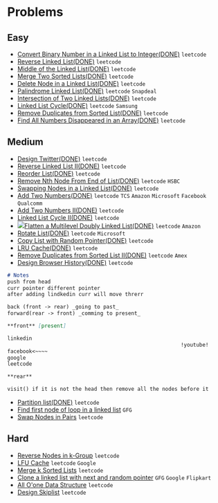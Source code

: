 # Problems

## Easy
- [Convert Binary Number in a Linked List to Integer(DONE)](https://leetcode.com/problems/convert-binary-number-in-a-linked-list-to-integer/) `leetcode`
- [Reverse Linked List(DONE)](https://leetcode.com/problems/reverse-linked-list/) `leetcode`
- [Middle of the Linked List(DONE)](https://leetcode.com/problems/middle-of-the-linked-list/) `leetcode`
- [Merge Two Sorted Lists(DONE)](https://leetcode.com/problems/merge-two-sorted-lists/) `leetcode`
- [Delete Node in a Linked List(DONE)](https://leetcode.com/problems/delete-node-in-a-linked-list/) `leetcode`
- [Palindrome Linked List(DONE)](https://leetcode.com/problems/palindrome-linked-list/) `leetcode` `Snapdeal`
- [Intersection of Two Linked Lists(DONE)](https://leetcode.com/problems/intersection-of-two-linked-lists/) `leetcode`
- [Linked List Cycle(DONE)](https://leetcode.com/problems/linked-list-cycle/) `leetcode` `Samsung`
- [Remove Duplicates from Sorted List(DONE)](https://leetcode.com/problems/remove-duplicates-from-sorted-list/) `leetcode`
- [Find All Numbers Disappeared in an Array(DONE)](https://leetcode.com/problems/find-all-numbers-disappeared-in-an-array/) `leetcode`

## Medium
- [Design Twitter(DONE)](https://leetcode.com/problems/design-twitter/) `leetcode`
- [Reverse Linked List II(DONE)](https://leetcode.com/problems/reverse-linked-list-ii/) `leetcode`
- [Reorder List(DONE)](https://leetcode.com/problems/reorder-list/) `leetcode`
- [Remove Nth Node From End of List(DONE)](https://leetcode.com/problems/remove-nth-node-from-end-of-list/) `leetcode` `HSBC`
- [Swapping Nodes in a Linked List(DONE)](https://leetcode.com/problems/swapping-nodes-in-a-linked-list/) `leetcode`
- [Add Two Numbers(DONE)](https://leetcode.com/problems/add-two-numbers/) `leetcode` `TCS` `Amazon` `Microsoft` `Facebook` `Qualcomm`
- [Add Two Numbers II(DONE)](https://leetcode.com/problems/add-two-numbers-ii/) `leetcode`
- [Linked List Cycle II(DONE)](https://leetcode.com/problems/linked-list-cycle-ii/) `leetcode`
- ![](https://assets.leetcode.com/uploads/2021/11/09/flatten11.jpg)[Flatten a Multilevel Doubly Linked List(DONE)](https://leetcode.com/problems/flatten-a-multilevel-doubly-linked-list/) `leetcode` `Amazon`
- [Rotate List(DONE)](https://leetcode.com/problems/rotate-list/) `leetcode` `Microsoft`
- [Copy List with Random Pointer(DONE)](https://leetcode.com/problems/copy-list-with-random-pointer/) `leetcode`
- [LRU Cache(DONE)](https://leetcode.com/problems/lru-cache/) `leetcode`
- [Remove Duplicates from Sorted List II(DONE)](https://leetcode.com/problems/remove-duplicates-from-sorted-list-ii/) `leetcode` `Amex`
- [Design Browser History(DONE)](https://leetcode.com/problems/design-browser-history/) `leetcode`
```md
# Notes
push from head 
curr pointer different pointer
after adding lindkedin curr will move threrr

back (front -> rear) _going to past_
forward(rear -> front) _comming to present_

**front** [present]

linkedin 
														!youtube!
facebook<~~~~
google
leetcode

**rear**

visit() if it is not the head then remove all the nodes before it
```
- [Partition list(DONE)](https://leetcode.com/problems/partition-list/) `leetcode`
- [Find first node of loop in a linked list](https://www.geeksforgeeks.org/find-first-node-of-loop-in-a-linked-list/) `GFG`
- [Swap Nodes in Pairs](https://leetcode.com/problems/swap-nodes-in-pairs/) `leetcode`

## Hard
- [Reverse Nodes in k-Group](https://leetcode.com/problems/reverse-nodes-in-k-group/) `leetcode`
- [LFU Cache](https://leetcode.com/problems/lfu-cache/) `leetcode` `Google`
- [Merge k Sorted Lists](https://leetcode.com/problems/merge-k-sorted-lists/) `leetcode`
- [Clone a linked list with next and random pointer](https://www.geeksforgeeks.org/clone-linked-list-next-random-pointer-o1-space/) `GFG` `Google` `Flipkart`
- [All O'one Data Structure](https://leetcode.com/problems/all-oone-data-structure/) `leetcode`
- [Design Skiplist](https://leetcode.com/problems/design-skiplist/) `leetcode`

